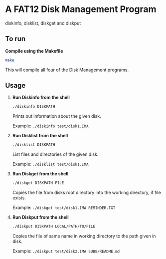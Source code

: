 # A FAT12 Disk Management Program
diskinfo, disklist, diskget and diskput

## To run
**Compile using the Makefile**
````bash
make
````
This will compile all four of the Disk Management programs.
## Usage
1. **Run Diskinfo from the shell**
    ````bash
    ./diskinfo DISKPATH
    ````
    Prints out information about the given disk.

    Example: `./diskinfo test/disk1.IMA`

2. **Run Disklist from the shell**
    ````bash
    ./disklist DISKPATH
    ````
    List files and directories of the given disk.

    Example: `./disklist test/disk1.IMA`

3. **Run Diskget from the shell**
    ````bash
    ./diskget DISKPATH FILE
    ````
    Copies the file from disks root directory into the working directory, if file exists.

    Example: `./diskget test/disk1.IMA REMINDER.TXT`

4. **Run Diskput from the shell**
    ````bash
    ./diskput DISKPATH LOCAL/PATH/TO/FILE
    ````
    Copies the file of same name in working directory to the path given in disk.

    Example: `./diskput test/disk2.IMA SUB8/README.md`
